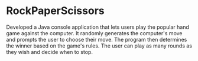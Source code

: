 # RockPaperScissors
Developed a Java console application that lets users play the popular hand game against the computer. It randomly generates the computer's move and prompts the user to choose their move. The program then determines the winner based on the game's rules. The user can play as many rounds as they wish and decide when to stop.
